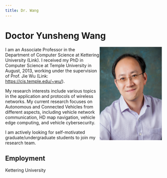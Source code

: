```yaml
---
title: Dr. Wang
---
```


# Doctor Yunsheng Wang

<img align="right" width="200" height="300" src="assets/Wang_Yunsheng.jpg">

I am an Associate Professor in the Department of Computer Science at Kettering University (Link). I received my PhD in Computer Science at Temple University in August, 2013, working under the supervision of Prof. Jie Wu (Link: https://cis.temple.edu/~wu/).

My research interests include various topics in the application and protocols of wireless networks. My current research focuses on Autonomous and Connected Vehicles from different aspects, including vehicle network communication, HD map navigation, vehicle edge computing, and vehicle cybersecurity.   

I am actively looking for self-motivated graduate/undergraduate students to join my research team.   

## Employment

Kettering University

